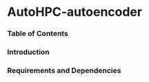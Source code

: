 # AutoHPC-autoencoder
### Table of Contents
<!--1. [Introduction](#introduction)
1. [Requirements and Dependencies](#requirements-and-dependencies)
1. [Installation](#installation)
1. [Training Dataset](#training-dataset)
1. [Citation](#citation)
1. [Testing Pre-trained Models](#testing-pre-trained-models)
1. [Downloading Results](#downloading-results)
1. [Slow-motion Generation](#slow-motion-generation)
1. [Training New Models](#training-new-models)
1. [Google Colab Demo](#google-colab-demo)-->

### Introduction
<!--We propose the **Smart**-**P**ower **G**rid **sim**ulation (**Smart-PGsim**): Using Neural Network to AccelerateAC-OPF Power Grid Simulation.
Smart-PGsim generates **multitask-learning (MTL)** neural network (NN) models to predict the initial values of variables critical to the problem convergence. MTL models allow information sharing when predicting multiple dependent variables while including customized layers to predict individual variables. We show that, to achieve the required accuracy, it is paramount to embed **domain-specific constraints** derived from the specific power-grid components in the MTL model.  Smart-PGsim then employs the predicted initial values as a high-quality initial condition for the power-grid numerical solver (warm start), resulting in both higher performance compared to state-of-the-art solutions.-->

### Requirements and Dependencies
<!--check the version requirements of tensorflow GPU https://www.tensorflow.org/install/source#linux>
- Ubuntu (We test with Ubuntu = 16.04.5 LTS)
- Python (We test with Python = 3.7 in Anaconda3 = 4.1.1)
- Cuda & Cudnn (We test with Cuda = 10.0 and Cudnn = 7.6)
- GCC (Compiling PyTorch 1.0.0 extension files (.c/.cu) requires gcc = 4.9.1 and nvcc = 10.0 compilers)
- NVIDIA GPU (We use TESLA V100(Volta) GPUs, but we support compute_50/52/60/61 devices.))

install anaconda：

    $ bash Anaconda3-2020.11-Linux-x86_64.sh
create conda env:

    $ conda create -n autoHPC python=3.7
install tensorflow-gpu

    $ conda install -c anaconda tensorflow-gpu==2.3.0
set up environment for autokeras:

    $ pip install git+https://github.com/keras-team/keras-tuner.git
    $ pip install autokeras
install library:

    $ pip install matplotlib
    $ pip install sklearn
    $ pip install pandas
set up environment for bayesian optimization

    $ conda install -c conda-forge bayesian-optimization

### Installation
Download repository:

    $ git clone https://github.com/wdong5/AutoHPC-autoencoder.git
    $ cd  AutoHPC-autoencoder
